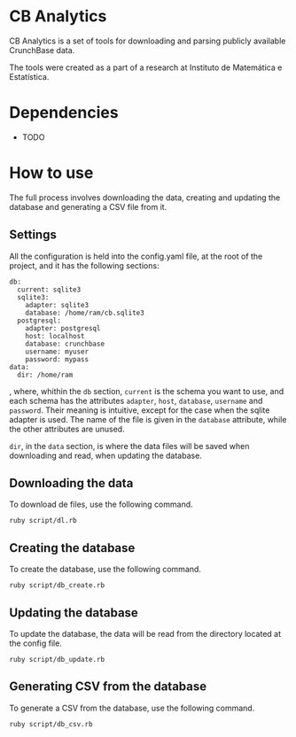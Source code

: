 CB Analytics
============

CB Analytics is a set of tools for downloading and parsing publicly available
CrunchBase data.

The tools were created as a part of a research at Instituto de Matemática e
Estatística.

Dependencies
============

- TODO

How to use
==========

The full process involves downloading the data, creating and updating the
database and generating a CSV file from it.

Settings
--------

All the configuration is held into the config.yaml file, at the root of the
project, and it has the following sections:

    db:
      current: sqlite3
      sqlite3:
        adapter: sqlite3
        database: /home/ram/cb.sqlite3
      postgresql:
        adapter: postgresql
        host: localhost
        database: crunchbase
        username: myuser
        password: mypass
    data:
      dir: /home/ram


, where, whithin the `db` section, `current` is the schema you want to use, and
each schema has the attributes `adapter`, `host`, `database`, `username` and
`password`. Their meaning is intuitive, except for the case when the sqlite
adapter is used. The name of the file is given in the `database` attribute,
while the other attributes are unused.

`dir`, in the `data` section, is where the data files will be saved when
downloading and read, when updating the database.

Downloading the data
--------------------

To download de files, use the following command.

    ruby script/dl.rb

Creating the database
---------------------

To create the database, use the following command.

    ruby script/db_create.rb

Updating the database
---------------------

To update the database, the data will be read from the directory located at the
config file.

    ruby script/db_update.rb

Generating CSV from the database
--------------------------------

To generate a CSV from the database, use the following command.

    ruby script/db_csv.rb

